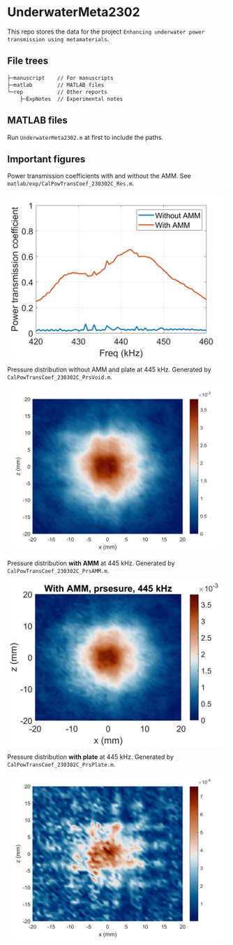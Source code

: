 # UnderwaterMeta2302
This repo stores the data for the project `Enhancing underwater power transmission using metamaterials`.

## File trees
```
├─manuscript    // For manuscripts
├─matlab        // MATLAB files
└─rep           // Other reports
    ├─ExpNotes  // Experimental notes
```

## MATLAB files
Run `UnderwaterMeta2302.m` at first to include the paths.

## Important figures

Power transmission coefficients with and without the AMM. See `matlab/exp/CalPowTransCoef_230302C_Res.m`.

![Power transmission coefficient](matlab/exp/fig/CalPowTransCoef_230302C_Res.jpg)

Pressure distribution without AMM and plate at 445 kHz.
Generated by `CalPowTransCoef_230302C_PrsVoid.m`.

![](matlab/exp/fig/CalPowTransCoef_230302C_PrsVoid.jpg)

Pressure distribution **with AMM** at 445 kHz.
Generated by `CalPowTransCoef_230302C_PrsAMM.m`.

![](matlab/exp/fig/CalPowTransCoef_230302C_PrsAMM.jpg)

Pressure distribution **with plate** at 445 kHz.
Generated by `CalPowTransCoef_230302C_PrsPlate.m`.

![](matlab/exp/fig/CalPowTransCoef_230302C_PrsPlate.jpg)
